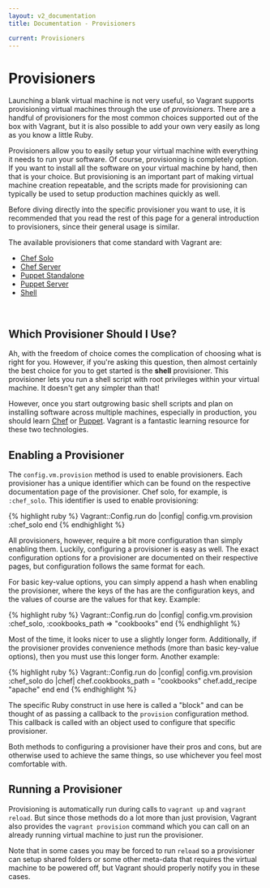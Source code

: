 ```yaml
---
layout: v2_documentation
title: Documentation - Provisioners

current: Provisioners
---
```

# Provisioners

Launching a blank virtual machine is not very useful, so Vagrant supports provisioning
virtual machines through the use of _provisioners_. There are a handful of provisioners
for the most common choices supported out of the box with Vagrant, but it is also
possible to add your own very easily as long as you know a little Ruby.

Provisioners allow you to easily setup your virtual machine with everything it
needs to run your software. Of course, provisioning is completely option. If you
want to install all the software on your virtual machine by hand, then that is your
choice. But provisioning is an important part of making virtual machine creation
repeatable, and the scripts made for provisioning can typically be used to setup
production machines quickly as well.

Before diving directly into the specific provisioner you want to use, it is recommended
that you read the rest of this page for a general introduction to provisioners, since
their general usage is similar.

The available provisioners that come standard with Vagrant are:

<ul>
	<li><a href="/v2/docs/provisioners/chef_solo.html">Chef Solo</a></li>
	<li><a href="/v2/docs/provisioners/chef_server.html">Chef Server</a></li>
	<li><a href="/v2/docs/provisioners/puppet.html">Puppet Standalone</a></li>
	<li><a href="/v2/docs/provisioners/puppet_server.html">Puppet Server</a></li>
	<li><a href="/v2/docs/provisioners/shell.html">Shell</a></li>
</ul>

<br />

## Which Provisioner Should I Use?

Ah, with the freedom of choice comes the complication of choosing
what is right for you. However, if you're asking this question, then almost
certainly the best choice for you to get started is the **shell** provisioner.
This provisioner lets you run a shell script with root privileges within your
virtual machine. It doesn't get any simpler than that!

However, once you start outgrowing basic shell scripts and plan on installing
software across multiple machines, especially in production, you should learn
[Chef](http://opscode.com/chef) or [Puppet](http://puppetlabs.com/puppet). Vagrant
is a fantastic learning resource for these two technologies.

## Enabling a Provisioner

The `config.vm.provision` method is used to enable provisioners. Each provisioner
has a unique identifier which can be found on the respective documentation page of
the provisioner. Chef solo, for example, is `:chef_solo`. This identifier is used
to enable provisioning:

{% highlight ruby %}
Vagrant::Config.run do |config|
  config.vm.provision :chef_solo
end
{% endhighlight %}

All provisioners, however, require a bit more configuration than simply enabling
them. Luckily, configuring a provisioner is easy as well. The exact configuration
options for a provisioner are documented on their respective pages, but configuration
follows the same format for each.

For basic key-value options, you can simply append a hash when enabling the provisioner,
where the keys of the has are the configuration keys, and the values of course are
the values for that key. Example:

{% highlight ruby %}
Vagrant::Config.run do |config|
  config.vm.provision :chef_solo, :cookbooks_path => "cookbooks"
end
{% endhighlight %}

Most of the time, it looks nicer to use a slightly longer form. Additionally, if the
provisioner provides convenience methods (more than basic key-value options), then
you must use this longer form. Another example:

{% highlight ruby %}
Vagrant::Config.run do |config|
  config.vm.provision :chef_solo do |chef|
    chef.cookbooks_path = "cookbooks"
    chef.add_recipe "apache"
  end
end
{% endhighlight %}

The specific Ruby construct in use here is called a "block" and can be thought of
as passing a callback to the `provision` configuration method. This callback is
called with an object used to configure that specific provisioner.

Both methods to configuring a provisioner have their pros and cons, but are
otherwise used to achieve the same things, so use whichever you feel most
comfortable with.

## Running a Provisioner

Provisioning is automatically run during calls to `vagrant up` and `vagrant reload`.
But since those methods do a lot more than just provision, Vagrant also provides
the `vagrant provision` command which you can call on an already running virtual
machine to just run the provisioner.

Note that in some cases you may be forced to run `reload` so a provisioner can
setup shared folders or some other meta-data that requires the virtual machine
to be powered off, but Vagrant should properly notify you in these cases.
